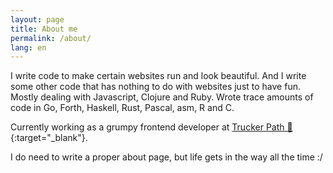 ```yaml
---
layout: page
title: About me
permalink: /about/
lang: en
---
```


I write code to make certain websites run and look beautiful. And 
I write some other code that has nothing to do with websites just to have fun.  
Mostly dealing with Javascript, Clojure and Ruby.
Wrote trace amounts of code in Go, Forth, Haskell, Rust, Pascal, asm, 
      R and&nbsp;C.

Currently working as a grumpy frontend developer at 
[Trucker&nbsp;Path&nbsp;🚚][Trucker Path]{:target="_blank"}.

I do need to write a proper about page, but life gets in the way all the 
time&nbsp;:/

[bookmate]: http://bookmate.com "Bookmate"
[Trucker Path]: https://truckerpath.com "Trucker Path"
